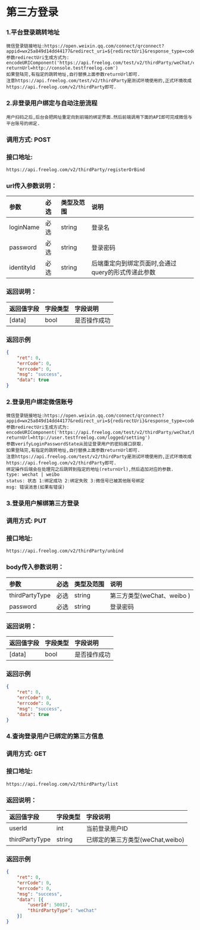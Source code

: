 # 第三方登录



### 1.平台登录跳转地址

```
微信登录链接地址:https://open.weixin.qq.com/connect/qrconnect?appid=wx25a849d14dd44177&redirect_uri=${redirectUri}&response_type=code&scope=snsapi_login&state=STATE#wechat_redirect
参数redirectUri生成方式为:
encodeURIComponent('https://api.freelog.com/test/v2/thirdParty/weChat/codeHandle?returnUrl=http://console.testfreelog.com')
如果登陆完,有指定的跳转地址,自行替换上面参数returnUrl即可.
注意https://api.freelog.com/test/v2/thirdParty是测试环境使用的,正式环境改成https://api.freelog.com/v2/thirdParty即可.
```



### 2.非登录用户绑定与自动注册流程

```
用户扫码之后,后台会把网址重定向到前端的绑定界面.然后前端调用下面的API即可完成微信与平台账号的绑定.
```



### 调用方式: POST



### 接口地址:

```
https://api.freelog.com/v2/thirdParty/registerOrBind
```



### url传入参数说明：

| 参数 | 必选 | 类型及范围 | 说明 |
| :--- | :--- | :--- | :--- |
| loginName | 必选 | string | 登录名 |
| password |必选 |string | 登录密码 |
| identityId | 必选 | string | 后端重定向到绑定页面时,会通过query的形式传递此参数 |



### 返回说明：

| 返回值字段 | 字段类型 | 字段说明 |
| :--- | :--- | :--- |
| [data] | bool | 是否操作成功 |



### 返回示例

```json
{
	"ret": 0,
	"errCode": 0,
	"errcode": 0,
	"msg": "success",
	"data": true
}
```







### 2.登录用户绑定微信账号

```
微信登录链接地址:https://open.weixin.qq.com/connect/qrconnect?appid=wx25a849d14dd44177&redirect_uri=${redirectUri}&response_type=code&scope=snsapi_login&state=${verifyLoginPasswordState}#wechat_redirect
参数redirectUri生成方式为:
encodeURIComponent('https://api.freelog.com/test/v2/thirdParty/weChat/bindHandle?returnUrl=http://user.testfreelog.com/logged/setting')
参数verifyLoginPasswordState从验证登录用户的密码接口获取.
如果登陆完,有指定的跳转地址,自行替换上面参数returnUrl即可.
注意https://api.freelog.com/test/v2/thirdParty是测试环境使用的,正式环境改成https://api.freelog.com/v2/thirdParty即可.
绑定操作后端会在处理完之后跳转到指定的地址(returnUrl),然后追加对应的参数.
type: wechat | weibo
status: 状态 1:绑定成功 2:绑定失败 3:微信号已被其他账号绑定
msg: 错误消息(如果有错误)
```





### 3.登录用户解绑第三方登录



### 调用方式: PUT



### 接口地址:

```
https://api.freelog.com/v2/thirdParty/unbind
```



### body传入参数说明：

| 参数           | 必选 | 类型及范围 | 说明                       |
| :------------- | :--- | :--------- | :------------------------- |
| thirdPartyType | 必选 | string     | 第三方类型(weChat、weibo ) |
| password       | 必选 | string     | 登录密码                   |



### 返回说明：

| 返回值字段 | 字段类型 | 字段说明     |
| :--------- | :------- | :----------- |
| [data]     | bool     | 是否操作成功 |



### 返回示例

```json
{
	"ret": 0,
	"errCode": 0,
	"errcode": 0,
	"msg": "success",
	"data": true
}
```



### 4.查询登录用户已绑定的第三方信息



### 调用方式: GET



### 接口地址:

```
https://api.freelog.com/v2/thirdParty/list
```



### 返回说明：

| 返回值字段     | 字段类型 | 字段说明                         |
| :------------- | :------- | :------------------------------- |
| userId         | int      | 当前登录用户ID                   |
| thirdPartyType | string   | 已绑定的第三方类型(weChat,weibo) |



### 返回示例

```json
{
	"ret": 0,
	"errCode": 0,
	"errcode": 0,
	"msg": "success",
	"data": [{
		"userId": 50017,
		"thirdPartyType": "weChat"
	}]
}
```

